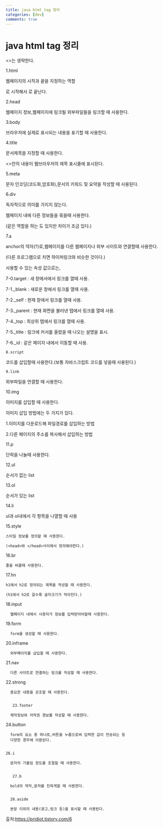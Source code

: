 ```yaml
---
title: java html tag 정리
categories: [dev]
comments: true
---
```

java html tag 정리
=============

<>는 생략한다.

1.html

웹페이지의 시작과 끝을 지정하는 역할
  
<html>로 시작해서 </html>로 끝난다.
  
2.head
  
웹페이지 정보,웹페이지에 링크될 외부파일들을 링크할 때 사용한다.
  
  3.body
  
  브라우저에 실제로 표시되는 내용을 표기할 때 사용한다.
  
 4.title
  
문서제목을 지정할 때 사용한다.

<>안의 내용이 웹브라우저의 제목 표시줄에 표시된다.
  
   5.meta

문자 인코딩(코드화,암호화),문서의 키워드 및 요약을 작성할 때 사용된다.
  
   6.div
    
독자적으로 의미를 가지지 않는다.
  
웹페이지 내에 다른 정보들을 묶을때 사용한다.
  
(같은 역할을 하는 <span>도 있지만 차이가 조금 있다.)
  
   7.a 
   
anchor의 약자(?)로,웹페이지를 다른 웹페이지나 외부 사이트와 연결할때 사용한다.
  
(다른 프로그램으로 치면 하이퍼링크와 비슷한 것이다.)
  
사용할 수 있는 속성 값으로는,
 
 7-0.target : 새 창에서에서 링크를 열때 사용. 
  
 7-1._blank : 새로운 창에서 링크를 열때 사용.
  
 7-2._self : 현재 창에서 링크를 열때 사용.

 7-3._parent : 현재 화면을 불러낸 탭에서 링크를 열때 사용.
  
 7-4._top : 최상위 탭에서 링크를 열때 사용.
  
 7-5._title : 링크에 커서를 올렸을 때 나오는 설명을 표시.
  
 7-6._id : 같은 페이지 내에서 이동할 때 사용.
   
    8.script
  
  코드를 삽입할때 사용한다.(보통 자바스크립트 코드를 넣을때 사용된다.)
  
    9.link
  
  외부파일을 연결할 때 사용한다.
  
   10.img
  
  이미지를 삽입할 때 사용한다.
  
  이미지 삽입 방법에는 두 가지가 있다.
  
  1.이미지를 다운로드해 파일경로를 삽입하는 방법
  
  2.다른 페이지의 주소를 복사해서 삽입하는 방법
  
  11.p
  
  단락을 나눌때 사용한다.
  
  12.ul 
  
  순서가 없는 list
  
   13.ol
  
  순서가 있는 list
  
 14.li
  
  ul과 ol내에서 각 항목을 나열할 때 사용
    
    
  15.style
    
    스타일 정보를 정의할 때 사용한다.
    
    (<head>와 </head>사이에서 정의해야한다.)
    
   
    
   16.br
    
    줄을 바꿀때 사용한다.
    
    
    
   17.hn
    
    h1에서 h2로 정의되는 제목을 작성할 때 사용한다.
      
    (h1에서 h2로 갈수록 글자크기가 작아진다.)
      
    
      
      
   18.input
      
      웹페이지 내에서 사용자가 정보를 입력받아야할때 사용한다.
    
      
   19.form
     
      form을 생성할 때 사용한다.
      
      
   20.inframe
      
      외부페이지를 삽입할 때 사용한다.
      
      
   21.nav
      
      다른 사이트로 연결하는 링크를 작성할 때 사용한다.
      
      
   22.strong
      
      중요한 내용을 강조할 때 사용한다.
      
      
       23.footer
      
      제작정보와 저작권 경보를 작성할 때 사용한다.
      
      
   24.button
      
      form의 요소 중 하나로,버튼을 누름으로써 입력한 값이 전송되는 등
      다양한 경우에 이용된다.
      
      
    26.i
     
      문자의 기울임 정도를 조절할 때 사용한다.
      
      
       27.b
      
      bold의 약자,문자를 진하게할 때 사용한다. 
      
      
      28.aside
      
      본문 이외의 내용(광고,링크 등)을 표시할 때 사용된다.
      
      
      
     
      
  
출처:https://pridiot.tistory.com/6

